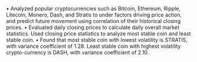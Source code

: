 
• Analyzed popular cryptocurrencies such as Bitcoin, Ethereum, Ripple, Litecoin, Monero, Dash, and Stratis to under factors driving
price action, and predict future movement using correlation of their historical closing prices.
• Evaluated daily closing prices to calculate daily overall market statistics. Used closing price statistics to analyze most stable coin and
least stable coin.
• Found that most stable coin with lowest volatility is STRATIS, with variance coefficient of 1.28. Least stable coin with highest
volatility crypto-currency is DASH, with variance coefficient of 2.10.
